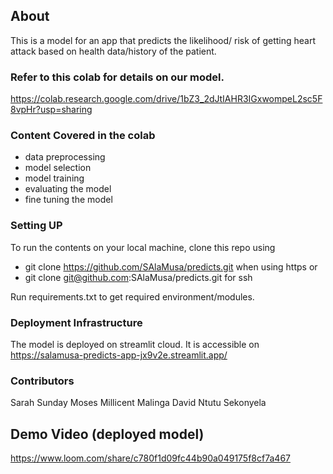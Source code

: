 ## About
This is a model for an app that predicts the likelihood/ risk of getting heart attack based on health data/history of the patient. 

### Refer to this colab for details on our model.
https://colab.research.google.com/drive/1bZ3_2dJtIAHR3IGxwompeL2sc5F8vpHr?usp=sharing

### Content Covered in the colab
- data preprocessing
- model selection
- model training
- evaluating the model
- fine tuning the model



### Setting UP
To run the contents on your local machine, clone this repo using
- git clone https://github.com/SAlaMusa/predicts.git  when using https
or 
- git clone git@github.com:SAlaMusa/predicts.git for ssh

Run requirements.txt to get required environment/modules. 

### Deployment Infrastructure
The model is deployed on streamlit cloud. It is accessible on https://salamusa-predicts-app-jx9v2e.streamlit.app/

### Contributors
Sarah Sunday Moses
Millicent Malinga
David Ntutu Sekonyela

## Demo Video (deployed model)
https://www.loom.com/share/c780f1d09fc44b90a049175f8cf7a467

